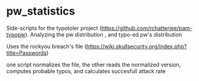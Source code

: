 # pw_statistics
Side-scripts for the typotoler project (https://github.com/rchatterjee/pam-typopw).
Analyzing the pw distribution , and typo-ed pw's distribution


Uses the rockyou breach's file (https://wiki.skullsecurity.org/index.php?title=Passwords)

one script normalizes the file, the other reads the normalized version, computes probable typos, and calculates succesfull attack rate
